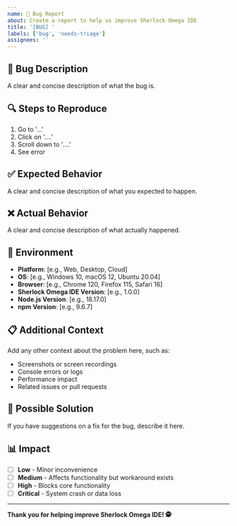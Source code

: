 ```yaml
---
name: 🐛 Bug Report
about: Create a report to help us improve Sherlock Omega IDE
title: '[BUG] '
labels: ['bug', 'needs-triage']
assignees: ''
---
```


## 🐛 **Bug Description**

A clear and concise description of what the bug is.

## 🔍 **Steps to Reproduce**

1. Go to '...'
2. Click on '....'
3. Scroll down to '....'
4. See error

## ✅ **Expected Behavior**

A clear and concise description of what you expected to happen.

## ❌ **Actual Behavior**

A clear and concise description of what actually happened.

## 📱 **Environment**

- **Platform**: [e.g., Web, Desktop, Cloud]
- **OS**: [e.g., Windows 10, macOS 12, Ubuntu 20.04]
- **Browser**: [e.g., Chrome 120, Firefox 115, Safari 16]
- **Sherlock Omega IDE Version**: [e.g., 1.0.0]
- **Node.js Version**: [e.g., 18.17.0]
- **npm Version**: [e.g., 9.6.7]

## 📋 **Additional Context**

Add any other context about the problem here, such as:
- Screenshots or screen recordings
- Console errors or logs
- Performance impact
- Related issues or pull requests

## 🔧 **Possible Solution**

If you have suggestions on a fix for the bug, describe it here.

## 📊 **Impact**

- [ ] **Low** - Minor inconvenience
- [ ] **Medium** - Affects functionality but workaround exists
- [ ] **High** - Blocks core functionality
- [ ] **Critical** - System crash or data loss

---

**Thank you for helping improve Sherlock Omega IDE! 🕵️**
